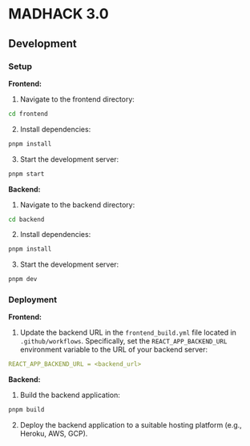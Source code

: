 # MADHACK 3.0

## Development

### Setup

**Frontend:**

1. Navigate to the frontend directory:

```bash
cd frontend
```

2. Install dependencies:

```bash
pnpm install
```

3. Start the development server:

```bash
pnpm start
```

**Backend:**

1. Navigate to the backend directory:

```bash
cd backend
```

2. Install dependencies:

```bash
pnpm install
```

3. Start the development server:

```bash
pnpm dev
```

### Deployment

**Frontend:**

1. Update the backend URL in the `frontend_build.yml` file located in `.github/workflows`. Specifically, set the `REACT_APP_BACKEND_URL` environment variable to the URL of your backend server:

```yaml
REACT_APP_BACKEND_URL = <backend_url>
```

**Backend:**

1. Build the backend application:

```bash
pnpm build
```

2. Deploy the backend application to a suitable hosting platform (e.g., Heroku, AWS, GCP).



